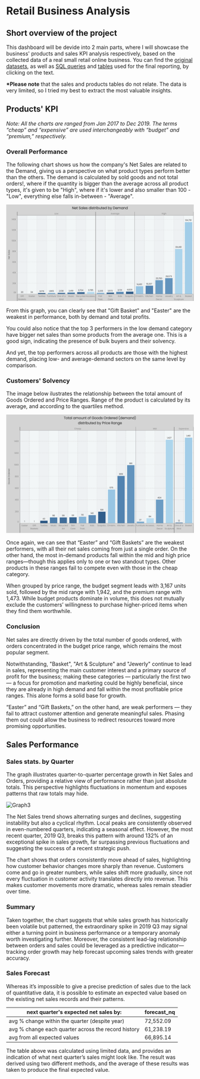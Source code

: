 # Retail Business Analysis
## Short overview of the project
This dashboard will be devide into 2 main parts, where I will showcase the business' products and sales KPI analysis respectively, based on the collected data of a real small retail online business. You can find the [original datasets](uploaded/orig.datasets), as well as [SQL queries](uploaded/sql.queries) and [tables](uploaded/finalised.tables) used for the final reporting, by clicking on the text.

<b>*Please note</b> that the sales and products tables do not relate. The data is very limited, so I tried my best to extract the most valuable insights.

## Products' KPI
<i>Note: All the charts are ranged from Jan 2017 to Dec 2019. The terms “cheap” and “expensive” are used interchangeably with “budget” and “premium,” respectively.</i>

### Overall Performance

The following chart shows us how the company's Net Sales are related to the Demand, giving us a perspective on what product types perform better than the others. The demand is calculated by sold goods and not total orders!, where if the quantity is bigger than the average across all product types, it's given to be "High", where if it's lower and also smaller than 100 - "Low", everything else falls in-between - "Average". 

![Graph1](uploaded/visual/Net%20Sales.png)

From this graph, you can clearly see that "Gift Basket" and "Easter" are the weakest in performance, both by demand and total profits.

You could also notice that the top 3 performers in the low demand category have bigger net sales than some products from the average one. This is a good sign, indicating the presence of bulk buyers and their solvency.

And yet, the top performers across all products are those with the highest demand, placing low- and average-demand sectors on the same level by comparison.

### Customers' Solvency

The image below ilustrates the relationship between the total amount of Goods Ordered and Price Ranges.
Range of the product is calculated by its average, and according to the quartiles method.

![Graph2](uploaded/visual/Demand.png)

Once again, we can see that “Easter” and “Gift Baskets” are the weakest performers, with all their net sales coming from just a single order. On the other hand, the most in-demand products fall within the mid and high price ranges—though this applies only to one or two standout types. Other products in these ranges fail to compete even with those in the cheap category.

When grouped by price range, the budget segment leads with 3,167 units sold, followed by the mid range with 1,942, and the premium range with 1,473. While budget products dominate in volume, this does not mutually exclude the customers’ willingness to purchase higher-priced items when they find them worthwhile.

### Conclusion

Net sales are directly driven by the total number of goods ordered, with orders concentrated in the budget price range, which remains the most popular segment.

Notwithstanding, "Basket", "Art & Sculpture" and "Jewerly" continue to lead in sales, representing the main customer interest and a primary source of profit for the business; making these categories — particularly the first two — a focus for promotion and marketing could be highly beneficial, since they are already in high demand and fall within the most profitable price ranges. This alone forms a solid base for growth.

“Easter” and “Gift Baskets,” on the other hand, are weak performers — they fail to attract customer attention and generate meaningful sales. Phasing them out could allow the business to redirect resources toward more promising opportunities.

## Sales Performance

### Sales stats. by Quarter

The graph illustrates quarter-to-quarter percentage growth in Net Sales and Orders, providing a relative view of performance rather than just absolute totals. This perspective highlights fluctuations in momentum and exposes patterns that raw totals may hide.

![Graph3](uploaded/visual/Sales%20Orders2.png)

The Net Sales trend shows alternating surges and declines, suggesting instability but also a cyclical rhythm. Local peaks are consistently observed in even-numbered quarters, indicating a seasonal effect. However, the most recent quarter, 2019 Q3, breaks this pattern with around 132% of an exceptional spike in sales growth, far surpassing previous fluctuations and suggesting the success of a recent strategic push.

The chart shows that orders consistently move ahead of sales, highlighting how customer behavior changes more sharply than revenue. Customers come and go in greater numbers, while sales shift more gradually, since not every fluctuation in customer activity translates directly into revenue. This makes customer movements more dramatic, whereas sales remain steadier over time.

### Summary 

Taken together, the chart suggests that while sales growth has historically been volatile but patterned, the extraordinary spike in 2019 Q3 may signal either a turning point in business performance or a temporary anomaly worth investigating further. Moreover, the consistent lead-lag relationship between orders and sales could be leveraged as a predictive indicator—tracking order growth may help forecast upcoming sales trends with greater accuracy.

### Sales Forecast

Whereas it’s impossible to give a precise prediction of sales due to the lack of quantitative data, it is possible to estimate an expected value based on the existing net sales records and their patterns.

|next quarter's expected net sales by:              |forecast_nq|
|---------------------------------------------------|-----------|
|avg % change within the quarter (despite year)     |72,552.09  |
|avg % change each quarter across the record history|61,238.19  |
|avg from all expected values                       |66,895.14  |

The table above was calculated using limited data, and provides an indication of what next quarter’s sales might look like. The result was derived using two different methods, and the average of these results was taken to produce the final expected value.
